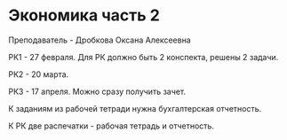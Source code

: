 # Экономика часть 2

Преподаватель - Дробкова Оксана Алексеевна

РК1 - 27 февраля.
Для РК должно быть 2 конспекта, решены 2 задачи.

РК2 - 20 марта.

РК3 - 17 апреля. Можно сразу получить зачет.

К заданиям из рабочей тетради нужна бухгалтерская отчетность. 

К РК две распечатки - рабочая тетрадь и отчетность.